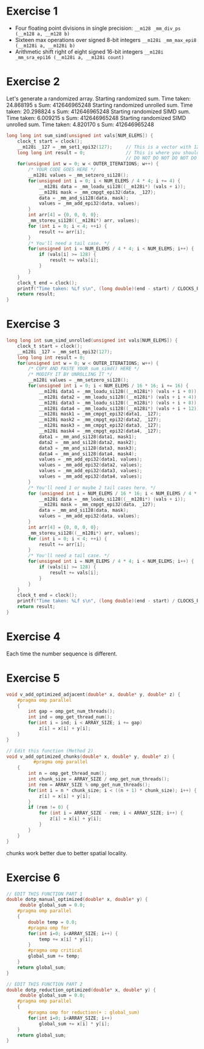 # Exercise 1

* Four floating point divisions in single precision: `__m128 _mm_div_ps (__m128 a, __m128 b)`
* Sixteen max operations over signed 8-bit integers `__m128i _mm_max_epi8 (__m128i a, __m128i b)`
* Arithmetic shift right of eight signed 16-bit integers `__m128i _mm_sra_epi16 (__m128i a, __m128i count)`

# Exercise 2

Let's generate a randomized array.
Starting randomized sum.
Time taken: 24.868195 s
Sum: 412646965248
Starting randomized unrolled sum.
Time taken: 20.298824 s
Sum: 412646965248
Starting randomized SIMD sum.
Time taken: 6.009215 s
Sum: 412646965248
Starting randomized SIMD unrolled sum.
Time taken: 4.820170 s
Sum: 412646965248

```c
long long int sum_simd(unsigned int vals[NUM_ELEMS]) {
	clock_t start = clock();
	__m128i _127 = _mm_set1_epi32(127);		// This is a vector with 127s in it... Why might you need this?
	long long int result = 0;				// This is where you should put your final result!
											// DO NOT DO NOT DO NOT DO NOT WRITE ANYTHING ABOVE THIS LINE.
	for(unsigned int w = 0; w < OUTER_ITERATIONS; w++) {
		/* YOUR CODE GOES HERE */
		__m128i values = _mm_setzero_si128();
		for(unsigned int i = 0; i < NUM_ELEMS / 4 * 4; i += 4) {
			__m128i data = _mm_loadu_si128((__m128i*) (vals + i));
			__m128i mask = _mm_cmpgt_epi32(data, _127);
			data = _mm_and_si128(data, mask);
			values = _mm_add_epi32(data, values);
		}
		int arr[4] = {0, 0, 0, 0};
		_mm_storeu_si128((__m128i*) arr, values);
		for (int i = 0; i < 4; ++i) {
			result += arr[i];
		}
		/* You'll need a tail case. */
		for(unsigned int i = NUM_ELEMS / 4 * 4; i < NUM_ELEMS; i++) {
			if (vals[i] >= 128) {
				result += vals[i];
			}
		}
	}
	clock_t end = clock();
	printf("Time taken: %Lf s\n", (long double)(end - start) / CLOCKS_PER_SEC);
	return result;
}
```

# Exercise 3

```c
long long int sum_simd_unrolled(unsigned int vals[NUM_ELEMS]) {
	clock_t start = clock();
	__m128i _127 = _mm_set1_epi32(127);
	long long int result = 0;
	for(unsigned int w = 0; w < OUTER_ITERATIONS; w++) {
		/* COPY AND PASTE YOUR sum_simd() HERE */
        /* MODIFY IT BY UNROLLING IT */
        __m128i values = _mm_setzero_si128();
		for(unsigned int i = 0; i < NUM_ELEMS / 16 * 16; i += 16) {
			__m128i data1 = _mm_loadu_si128((__m128i*) (vals + i + 0));
			__m128i data2 = _mm_loadu_si128((__m128i*) (vals + i + 4));
			__m128i data3 = _mm_loadu_si128((__m128i*) (vals + i + 8));
			__m128i data4 = _mm_loadu_si128((__m128i*) (vals + i + 12));
			__m128i mask1 = _mm_cmpgt_epi32(data1, _127);
			__m128i mask2 = _mm_cmpgt_epi32(data2, _127);
			__m128i mask3 = _mm_cmpgt_epi32(data3, _127);
			__m128i mask4 = _mm_cmpgt_epi32(data4, _127);
			data1 = _mm_and_si128(data1, mask1);
			data2 = _mm_and_si128(data2, mask2);
			data3 = _mm_and_si128(data3, mask3);
			data4 = _mm_and_si128(data4, mask4);
			values = _mm_add_epi32(data1, values);
			values = _mm_add_epi32(data2, values);
			values = _mm_add_epi32(data3, values);
			values = _mm_add_epi32(data4, values);
		}
		/* You'll need 1 or maybe 2 tail cases here. */
		for (unsigned int i = NUM_ELEMS / 16 * 16; i < NUM_ELEMS / 4 * 4; i += 4) {
			__m128i data = _mm_loadu_si128((__m128i*) (vals + i));
			__m128i mask = _mm_cmpgt_epi32(data, _127);
			data = _mm_and_si128(data, mask);
			values = _mm_add_epi32(data, values);
		}
		int arr[4] = {0, 0, 0, 0};
		_mm_storeu_si128((__m128i*) arr, values);
		for (int i = 0; i < 4; ++i) {
			result += arr[i];
		}
		/* You'll need a tail case. */
		for(unsigned int i = NUM_ELEMS / 4 * 4; i < NUM_ELEMS; i++) {
			if (vals[i] >= 128) {
				result += vals[i];
			}
		}
	}
	clock_t end = clock();
	printf("Time taken: %Lf s\n", (long double)(end - start) / CLOCKS_PER_SEC);
	return result;
}
```

# Exercise 4

Each time the number sequence is different. 

# Exercise 5

```c
void v_add_optimized_adjacent(double* x, double* y, double* z) {
	#pragma omp parallel
	{
		int gap = omp_get_num_threads();
		int ind = omp_get_thread_num();
		for(int i = ind; i < ARRAY_SIZE; i += gap)
			z[i] = x[i] + y[i];
	}
}

// Edit this function (Method 2) 
void v_add_optimized_chunks(double* x, double* y, double* z) {
          #pragma omp parallel
	{
		int n = omp_get_thread_num();
		int chunk_size = ARRAY_SIZE / omp_get_num_threads();
		int rem = ARRAY_SIZE % omp_get_num_threads();
		for(int i = n * chunk_size; i < ((n + 1) * chunk_size); i++) {
			z[i] = x[i] + y[i];
		}
		if (rem != 0) {
			for (int i = ARRAY_SIZE - rem; i < ARRAY_SIZE; i++) {
				z[i] = x[i] + y[i];
			}
		}
	}
}
```

chunks work better due to better spatial locality.

# Exercise 6

```c
// EDIT THIS FUNCTION PART 1
double dotp_manual_optimized(double* x, double* y) {
     double global_sum = 0.0;
	#pragma omp parallel
	{
		double temp = 0.0;
		#pragma omp for
		for(int i=0; i<ARRAY_SIZE; i++) {
			temp += x[i] * y[i];
		}
		#pragma omp critical
		global_sum += temp;
	}
	return global_sum;
}

// EDIT THIS FUNCTION PART 2
double dotp_reduction_optimized(double* x, double* y) {
     double global_sum = 0.0;
	#pragma omp parallel
	{
		#pragma omp for reduction(+ : global_sum)
		for(int i=0; i<ARRAY_SIZE; i++)
			global_sum += x[i] * y[i];
	}
	return global_sum;
}
```

